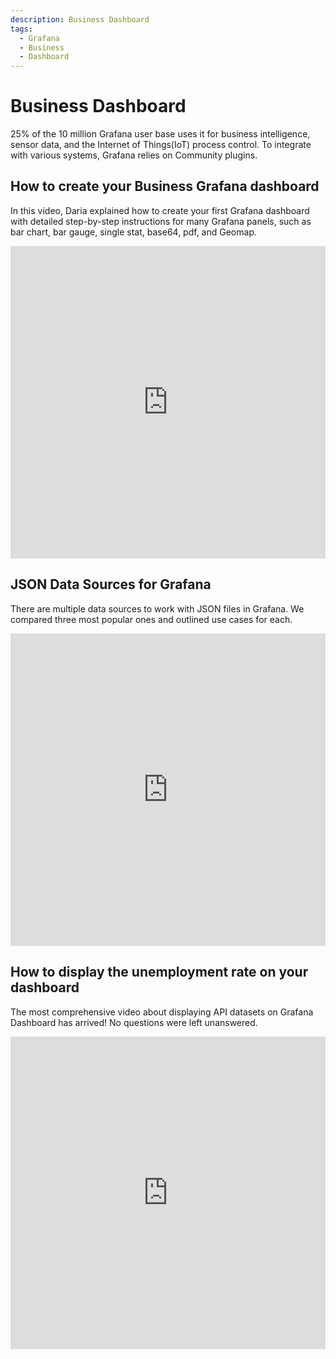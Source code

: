 ```yaml
---
description: Business Dashboard
tags:
  - Grafana
  - Business
  - Dashboard
---
```


# Business Dashboard

25% of the 10 million Grafana user base uses it for business intelligence, sensor data, and the Internet of Things(IoT) process control. To integrate with various systems, Grafana relies on Community plugins.

## How to create your Business Grafana dashboard

In this video, Daria explained how to create your first Grafana dashboard with detailed step-by-step instructions for many Grafana panels, such as bar chart, bar gauge, single stat, base64, pdf, and Geomap.

<iframe width="100%" height="500" src="https://www.youtube.com/embed/HNCKbGfAU0Q" title="How to create your Business Grafana dashboard | Step by step for analysts | Grafana Tutorial" frameBorder="0" allow="accelerometer; autoplay; clipboard-write; encrypted-media; gyroscope; picture-in-picture" allowFullScreen></iframe>

## JSON Data Sources for Grafana

There are multiple data sources to work with JSON files in Grafana. We compared three most popular ones and outlined use cases for each.

<iframe width="100%" height="500" src="https://www.youtube.com/embed/h1Mx4UvtKGY" title="JSON Data Sources for Grafana | JSON API, Infinity, Simpod compared" frameBorder="0" allow="accelerometer; autoplay; clipboard-write; encrypted-media; gyroscope; picture-in-picture" allowFullScreen></iframe>

## How to display the unemployment rate on your dashboard

The most comprehensive video about displaying API datasets on Grafana Dashboard has arrived! No questions were left unanswered.

<iframe width="100%" height="500" src="https://www.youtube.com/embed/B4Uj1n4Cr88" title="JSON API and Infinity tutorial for Grafana | How to display unemployment rate on your dashboard" frameBorder="0" allow="accelerometer; autoplay; clipboard-write; encrypted-media; gyroscope; picture-in-picture" allowFullScreen></iframe>
